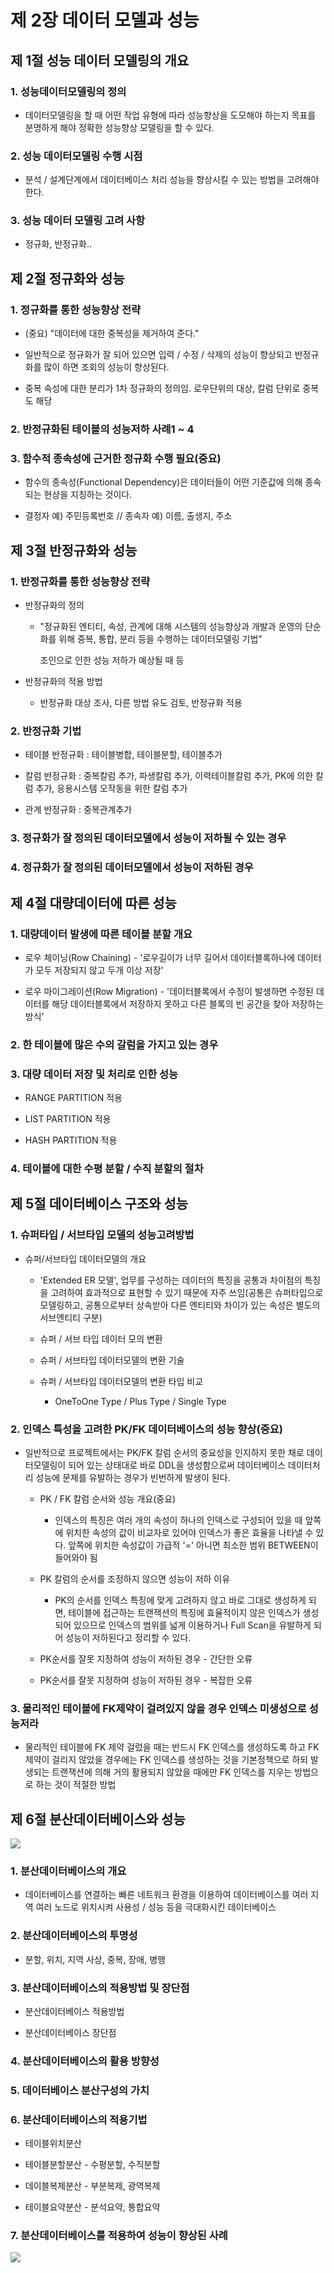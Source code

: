 # 제 2장 데이터 모델과 성능

## 제 1절 성능 데이터 모델링의 개요

### 1. 성능데이터모델링의 정의

- 데이터모델링을 할 때 어떤 작업 유형에 따라 성능향상을 도모해야 하는지 목표를 분명하게 해야 정확한 성능향상 모델링을 할 수 있다.

### 2. 성능 데이터모델링 수행 시점

- 분석 / 설계단계에서 데이터베이스 처리 성능을 향상시킬 수 있는 방법을 고려해야 한다.

### 3. 성능 데이터 모델링 고려 사항

- 정규화, 반정규화..

## 제 2절 정규화와 성능

### 1. 정규화를 통한 성능향상 전략

- (중요) "데이터에 대한 중복성을 제거하여 준다."

- 일반적으로 정규화가 잘 되어 있으면 입력 / 수정 / 삭제의 성능이 향상되고 반정규화를 많이 하면 조회의 성능이 향상된다.

- 중복 속성에 대한 분리가 1차 정규화의 정의임. 로우단위의 대상, 칼럼 단위로 중복도 해당

### 2. 반정규화된 테이블의 성능저하 사례1 ~ 4

### 3. 함수적 종속성에 근거한 정규화 수행 필요(중요)

- 함수의 종속성(Functional Dependency)은 데이터들이 어떤 기준값에 의해 종속되는 현상을 지칭하는 것이다.

- 결정자 예) 주민등록번호 // 종속자 예) 이름, 출생지, 주소

## 제 3절 반정규화와 성능

### 1. 반정규화를 통한 성능향상 전략

- 반정규화의 정의
  
  - "정규화된 엔티티, 속성, 관계에 대해 시스템의 성능향상과 개발과 운영의 단순화를 위해 중복, 통합, 분리 등을 수행하는 데이터모델링 기법"
    
    조인으로 인한 성능 저하가 예상될 때 등

- 반정규화의 적용 방법
  
  - 반정규화 대상 조사, 다른 방법 유도 검토, 반정규화 적용

### 2. 반정규화 기법

- 테이블 반정규화 : 테이블병합, 테이블분할, 테이블추가

- 칼럼 반정규화 : 중복칼럼 추가, 파생칼럼 추가, 이력테이블칼럼 추가, PK에 의한 칼럼 추가, 응용시스템 오작동을 위한 칼럼 추가

- 관계 반정규화 : 중복관계추가

### 3. 정규화가 잘 정의된 데이터모델에서 성능이 저하될 수 있는 경우

### 4. 정규화가 잘 정의된 데이터모델에서 성능이 저하된 경우

## 제 4절 대량데이터에 따른 성능

### 1. 대량데이터 발생에 따른 테이블 분할 개요

- 로우 체이닝(Row Chaining) - '로우길이가 너무 길어서 데이터블록하나에 데이터가 모두 저장되지 않고 두개 이상 저장'

- 로우 마이그레이션(Row Migration) - '데이터블록에서 수정이 발생하면 수정된 데이터를 해당 데이터블록에서 저장하지 못하고 다른 블록의 빈 공간을 찾아 저장하는 방식'

### 2. 한 테이블에 많은 수의 갈럼을 가지고 있는 경우

### 3. 대량 데이터 저장 및 처리로 인한 성능

- RANGE PARTITION 적용

- LIST PARTITION 적용

- HASH PARTITION 적용

### 4. 테이블에 대한 수평 분할 / 수직 분할의 절차

## 제 5절 데이터베이스 구조와 성능

### 1. 슈퍼타입 / 서브타입 모델의 성능고려방법

- 슈퍼/서브타입 데이터모델의 개요
  
  - 'Extended ER 모델', 업무를 구성하는 데이터의 특징을 공통과 차이점의 특징을 고려하여 효과적으로 표현할 수 있기 때문에 자주 쓰임(공통은 슈퍼타입으로 모델링하고, 공통으로부터 상속받아 다른 엔티티와 차이가 있는 속성은 별도의 서브엔티티 구분)
  
  - 슈퍼 / 서브 타입 데이터 모의 변환
  
  - 슈퍼 / 서브타입 데이터모델의 변환 기술
  
  - 슈퍼 / 서브타입 데이터모델의 변환 타입 비교
    
    - OneToOne Type / Plus Type / Single Type

### 2. 인덱스 특성을 고려한 PK/FK 데이터베이스의 성능 향상(중요)

- 일반적으로 프로젝트에서는 PK/FK 칼럼 순서의 중요성을 인지하지 못한 채로 데이터모델링이 되어 있는 상태대로 바로 DDL을 생성함으로써 데이터베이스 데이터처리 성능에 문제를 유발하는 경우가 빈번하게 발생이 된다.
  
  - PK / FK 칼럼 순서와 성능 개요(중요)
    
    - 인덱스의 특징은 여러 개의 속성이 하나의 인덱스로 구성되어 있을 때 앞쪽에 위치한 속성의 값이 비교자로 있어야 인덱스가 좋은 효율을 나타낼 수 있다. 앞쪽에 위치한 속성값이 가급적 '=' 아니면 최소한 범위 BETWEEN이 들어와야 됨
  
  - PK 칼럼의 순서를 조정하지 않으면 성능이 저하 이유
    
    - PK의 순서를 인덱스 특징에 맞게 고려하지 않고 바로 그대로 생성하게 되면, 테이블에 접근하는 트랜잭션의 특징에 효율적이지 않은 인덱스가 생성되어 있으므로 인덱스의 범위를 넓게 이용하거나 Full Scan을 유발하게 되어 성능이 저하된다고 정리할 수 있다.
  
  - PK순서를 잘못 지정하여 성능이 저하된 경우 - 간단한 오류
  
  - PK순서를 잘못 지정하여 성능이 저하된 경우 - 복잡한 오류

### 3. 물리적인 테이블에 FK제약이 걸려있지 않을 경우 인덱스 미생성으로 성능저라

- 물리적인 테이블에 FK 제약 걸렀을 때는 반드시 FK 인덱스를 생성하도록 하고 FK 제약이 걸리지 않았을 경우에는 FK 인덱스를 생성하는 것을 기본정책으로 하되 발생되는 트랜잭션에 의해 거의 활용되지 않았을 때에만 FK 인덱스를 지우는 방법으로 하는 것이 적절한 방법

## 제 6절 분산데이터베이스와 성능

![](assets/dc36c31ae5d4c8d1c6c0f46006080ae94095b734.PNG)

### 1. 분산데이터베이스의 개요

- 데이터베이스를 연결하는 빠른 네트워크 환경을 이용하여 데이터베이스를 여러 지역 여러 노드로 위치시켜 사용성 / 성능 등을 극대화시킨 데이터베이스

### 2. 분산데이터베이스의 투명성

- 분할, 위치, 지역 사상, 중복, 장애, 병행

### 3. 분산데이터베이스의 적용방법 및 장단점

- 분산데이터베이스 적용방법

- 분산데이터베이스 장단점

### 4. 분산데이터베이스의 활용 방향성

### 5. 데이터베이스 분산구성의 가치

### 6. 분산데이터베이스의 적용기법

- 테이블위치분산

- 테이블분할분산 - 수평분할, 수직분할

- 데이블복제분산 - 부분복제, 광역복제

- 테이블요약분산 - 분석요약, 통합요약

### 7. 분산데이터베이스를 적용하여 성능이 향상된 사례

![](assets/042bf491a735add3011293a9a2d9d4a6671ffb0f.PNG)
